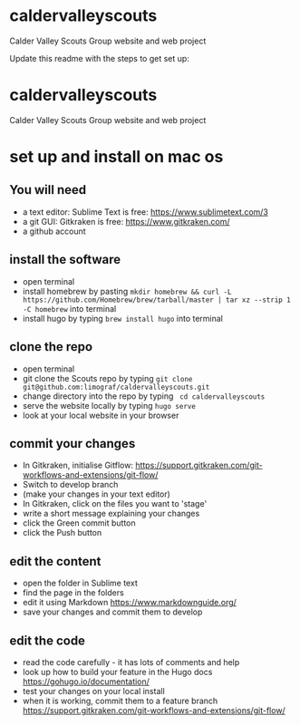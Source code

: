 # caldervalleyscouts
Calder Valley Scouts Group website and web project

Update this readme with the steps to get set up:
# caldervalleyscouts
Calder Valley Scouts Group website and web project

# set up and install on mac os

## You will need
* a text editor: Sublime Text is free: https://www.sublimetext.com/3
* a git GUI: Gitkraken is free: https://www.gitkraken.com/
* a github account

## install the software
* open terminal
* install homebrew by pasting
``mkdir homebrew && curl -L https://github.com/Homebrew/brew/tarball/master | tar xz --strip 1 -C homebrew``
into terminal
* install hugo by typing
``brew install hugo``
into terminal

## clone the repo
* open terminal
* git clone the Scouts repo by typing
``git clone git@github.com:limograf/caldervalleyscouts.git ``
* change directory into the repo by typing
`` cd caldervalleyscouts``
* serve the website locally by typing
``hugo serve``
* look at your local website in your browser

## commit your changes
* In Gitkraken, initialise Gitflow: https://support.gitkraken.com/git-workflows-and-extensions/git-flow/
* Switch to develop branch
* (make your changes in your text editor)
* In Gitkraken, click on the files you want to 'stage'
* write a short message explaining your changes
* click the Green commit button
* click the Push button

## edit the content
* open the folder in Sublime text
* find the page in the folders
* edit it using Markdown https://www.markdownguide.org/
* save your changes and commit them to develop

## edit the code
* read the code carefully - it has lots of comments and help
* look up how to build your feature in the Hugo docs https://gohugo.io/documentation/
* test your changes on your local install
* when it is working, commit them to a feature branch https://support.gitkraken.com/git-workflows-and-extensions/git-flow/
